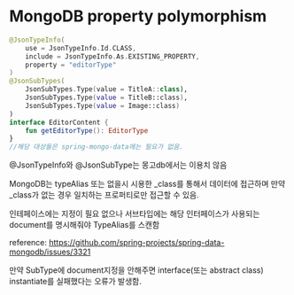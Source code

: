 # MongoDB property polymorphism

```kotlin
@JsonTypeInfo(
	use = JsonTypeInfo.Id.CLASS,
	include = JsonTypeInfo.As.EXISTING_PROPERTY,
	property = "editorType"
)
@JsonSubTypes(
	JsonSubTypes.Type(value = TitleA::class),
	JsonSubTypes.Type(value = TitleB::class),
	JsonSubTypes.Type(value = Image::class)
)
interface EditorContent {
	fun getEditorType(): EditorType
}
//해당 대상들은 spring-mongo-data에는 필요가 없음.
```

@JsonTypeInfo와 @JsonSubType는 몽고db에서는 이용치 않음

MongoDB는 typeAlias 또는 없을시 시용한 _class를 통해서 데이터에 접근하며
만약 _class가 없는 경우 일치하는 프로퍼티로만 접근할 수 있음.

인테페이스에는 지정이 필요 없으나 서브타입에는 해당 인터페이스가 사용되는 document를 명시해줘야
TypeAlias를 스캔함

reference: https://github.com/spring-projects/spring-data-mongodb/issues/3321

만약 SubType에 document지정을 안해주면 interface(또는 abstract class) instantiate를 실패했다는 오류가 발생함.
